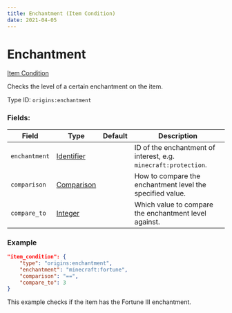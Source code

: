 ```yaml
---
title: Enchantment (Item Condition)
date: 2021-04-05
---
```


# Enchantment

[Item Condition](../item_conditions.md)

Checks the level of a certain enchantment on the item.

Type ID: `origins:enchantment`

### Fields:

Field  | Type | Default | Description
-------|------|---------|-------------
`enchantment` | [Identifier](../data_types/identifier.md) | |  ID of the enchantment of interest, e.g. `minecraft:protection`.
`comparison` | [Comparison](../data_types/comparison.md) | |  How to compare the enchantment level the specified value.
`compare_to` | [Integer](../data_types/integer.md) | | Which value to compare the enchantment level against.

### Example
```json
"item_condition": {
    "type": "origins:enchantment",
    "enchantment": "minecraft:fortune",
    "comparison": "==",
    "compare_to": 3
}
```
This example checks if the item has the Fortune III enchantment.